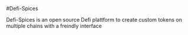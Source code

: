#Defi-Spices

Defi-Spices is an open source Defi plattform to create custom tokens on multiple chains with a freindly interface
